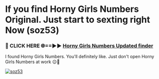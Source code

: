 # If you find Horny Girls Numbers Original. Just start to sexting right Now (soz53)

<h3>🔴 CLICK HERE 🌐==►► <a href="https://tinyurl.com/mtbk5fxa" rel="nofollow">Horny Girls Numbers Updated finder</a></h3>

I found Horny Girls Numbers. You'll definitely like. Just don't open Horny Girls Numbers at work 😉💬

[![soz53](https://i.imgur.com/Q8WKrnY.jpeg)](https://tinyurl.com/mtbk5fxa)
